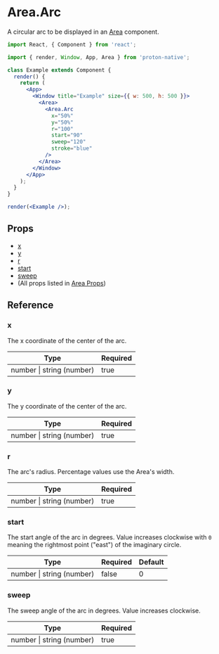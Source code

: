 # Area.Arc

A circular arc to be displayed in an [Area](component_APIs/area.md) component.

```jsx
import React, { Component } from 'react';

import { render, Window, App, Area } from 'proton-native';

class Example extends Component {
  render() {
    return (
      <App>
        <Window title="Example" size={{ w: 500, h: 500 }}>
          <Area>
            <Area.Arc
              x="50%"
              y="50%"
              r="100"
              start="90"
              sweep="120"
              stroke="blue"
            />
          </Area>
        </Window>
      </App>
    );
  }
}

render(<Example />);
```

## Props

* [x](#x)
* [y](#y)
* [r](#r)
* [start](#start)
* [sweep](#sweep)
* (All props listed in [Area Props](component_APIs/area_props.md))

## Reference

### x

The x coordinate of the center of the arc.

| **Type**                      | **Required** |
| ----------------------------- | ------------ |
| number &#x7c; string (number) | true         |

### y

The y coordinate of the center of the arc.

| **Type**                      | **Required** |
| ----------------------------- | ------------ |
| number &#x7c; string (number) | true         |

### r

The arc's radius. Percentage values use the Area's width.

| **Type**                      | **Required** |
| ----------------------------- | ------------ |
| number &#x7c; string (number) | true         |

### start

The start angle of the arc in degrees. Value increases clockwise with `0` meaning the rightmost point ("east") of the imaginary circle.

| **Type**                      | **Required** | **Default** |
| ----------------------------- | ------------ | ----------- |
| number &#x7c; string (number) | false        | 0           |

### sweep

The sweep angle of the arc in degrees. Value increases clockwise.

| **Type**                      | **Required** |
| ----------------------------- | ------------ |
| number &#x7c; string (number) | true         |
